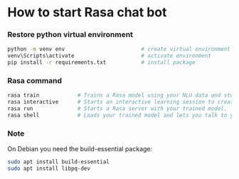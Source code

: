 # How to start Rasa chat bot

### Restore python virtual environment

```bash
python -m venv env                        # create virtual environment
venv\Scripts\activate                     # activate environment
pip install -r requirements.txt           # install package
```

### Rasa command

```bash
rasa train            # Trains a Rasa model using your NLU data and stories.
rasa interactive      # Starts an interactive learning session to create new  training data for a Rasa model by chatting.
rasa run              # Starts a Rasa server with your trained model.
rasa shell            # Loads your trained model and lets you talk to your assistant on the command line
```

### Note

On Debian you need the build-essential package:

```bash
sudo apt install build-essential
sudo apt install libpq-dev
```

